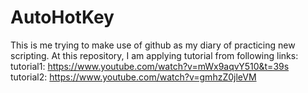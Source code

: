 # AutoHotKey
This is me trying to make use of github as my diary of practicing new scripting.
At this repository, I am applying tutorial from following links:
tutorial1: https://www.youtube.com/watch?v=mWx9aqvY510&t=39s
tutorial2: https://www.youtube.com/watch?v=gmhzZ0jleVM

